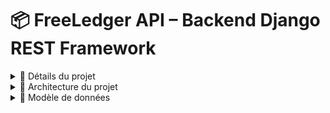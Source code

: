 # 📦 FreeLedger API – Backend Django REST Framework

<details>
<summary>📌 Détails du projet</summary>

## Contexte

FreeLedger API est une application REST développée avec Django et Django REST Framework. Elle vise à simplifier la gestion administrative des indépendants et des petites entreprises : création de devis, factures, enregistrement des paiements, gestion des clients et des entreprises, et export comptable.

---

## Entités à modéliser

- **User** : id, email, mot de passe (hashé), nom, prénom, rôle (utilisateur/admin), statut,  
  infos complémentaires (adresse, téléphone…)
- **Company** : id, nom, adresse, numéro de TVA
- **Client** : id, nom, email, téléphone, adresse, société associée
- **Product** : id, nom, description, prix unitaire, stock
- **Quote** : id, référence, date, id_client, statut (brouillon, envoyé, accepté), lignes
- **Invoice** : id, référence, date, id_quote (optionnel), statut (brouillon, envoyé, payé), lignes
- **LineItem** : id, id_invoice ou id_quote, id_product (optionnel), description, quantité, prix unitaire
- **Payment** : id, id_invoice, date, montant

---

## Gestion des rôles & permissions

- **Utilisateur** : création de compte, consultation de son profil et de ses documents  
- **Admin** : gestion des utilisateurs, des entreprises, des clients, des produits, des devis/factures,  
  export comptable

---

### Périmètre du MVP  
1. **Gestion du compte & profil**  
   - Inscription, connexion, déconnexion (JWT)  
   - Complétion et mise à jour du profil utilisateur  
   - Enregistrement des informations d’entreprise  
   - CRUD du carnet d’adresses clients  

2. **Cycle de vente**  
   - Création de devis (lignes manuelles ou catalogue)  
   - Conversion d’un devis accepté en facture  
   - Création directe de facture  
   - Envoi de devis/factures en PDF par email  
   - Consultation de l’historique devis & factures  
   - Enregistrement manuel de paiements  

3. **Export comptable**  
   - Génération d’une archive `.zip` pour une période donnée  
   - Contenu de la ZIP :  
     - PDF de chaque facture  
     - CSV récapitulatif des factures  
     - CSV récapitulatif des paiements 

</details>

<details>
<summary>📌 Architecture du projet</summary>

## Architecture du projet

```
FreeLedger_api/               # Racine du projet
├── apps/                     # Conteneur des bundles métiers
│   ├── authentification/     # JWT, views, serializers, services, tests
│   ├── users/                # Profils et gestion entreprises
│   ├── companies/            # Modèle Company & services
│   ├── clients/              # CRM : clients
│   ├── catalog/              # Articles / produits
│   └── documents/            # Devis, Factures, LineItems, Paiements
│
├── core/                     # Configuration Django + Swagger/OpenAPI
│   └── management/
│   │    └── commands/
│   │         └── startapp_plus.py
│   │
│   ├── settings/
│   │   ├── base.py
│   │   ├── dev.py
│   │   └── prod.py
│   └── urls.py               # Routeur principal + doc Swagger
│
├── requirements/             # Fichiers de dépendances Python
│   ├── base.txt
│   ├── dev.txt
│   └── prod.txt
│
├── shared/                   # Code réutilisable (exceptions, utils, validators,...)
│   ├── constants/
│   ├── exceptions/
│   ├── mixins/
│   ├── utils/
│   └── validators/
│
├── manage.py                 # CLI Django
└── README.md                 # Cette documentation
```
</details>

<details>
<summary>📌 Modèle de données</summary>

## 3. Modèle de données

### 3.1 Authentification & profils

| Table             | Colonnes principales                                                                             |
|-------------------|-------------------------------------------------------------------------------------------------|
| **auth_accounts** | id (PK), email (unique), password_hash, created_at, updated_at, last_login                      |
| **user_profiles** | user_id (PK, FK→auth_accounts.id), first_name, last_name, birth_date, phone_number, adresse…    |
| **companies**     | id (PK), owner_id (FK→auth_accounts.id), name, legal_form, reg_number, vat_number, adresse…    |

### 3.2 Données métier

| Table    | Colonnes principales                                                                           |
|----------|-----------------------------------------------------------------------------------------------|
| **clients** | id (PK), company_id (FK→companies.id), name, email, phone, adresse…, vat_number              |
| **items**   | id (PK), company_id (FK→companies.id), name, description, unit_price, vat_rate               |

### 3.3 Documents

| Table        | Colonnes principales                                                                                                                                           |
|--------------|-----------------------------------------------------------------------------------------------------------------------------------------------------------------|
| **quotes**   | id (PK), company_id (FK), client_id (FK), quote_number, status, issue_date, validity_date, total_htva, notes, snapshot client (nom, adresse…), created_at… |
| **invoices** | id (PK), company_id (FK), client_id (FK), quote_id (FK, optionnel), invoice_number, status, issue_date, due_date, total_htva, notes, snapshot client…, created_at… |
| **line_items** | id (PK), quote_id (FK), invoice_id (FK), item_id (FK optionnel), description, quantity, unit_price, vat_rate                                               |
| **payments** | id (PK), invoice_id (FK), payment_date, amount, payment_method, notes, created_at                                                                              |

### 3.4 Relations clés

- auth_accounts.id → user_profiles.user_id  
- auth_accounts.id → companies.owner_id  
- companies.id → clients.company_id  
- companies.id → items.company_id  
- companies.id → quotes.company_id  
- clients.id → quotes.client_id  
- quotes.id → invoices.quote_id  
- quotes.id → line_items.quote_id  
- invoices.id → line_items.invoice_id  
- invoices.id → payments.invoice_id  

</details>
